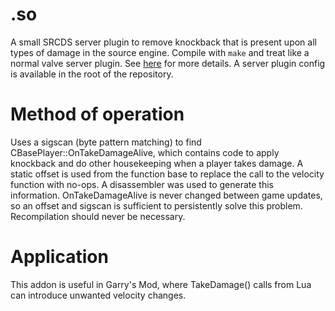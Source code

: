 # <kb>.so

A small SRCDS server plugin to remove knockback that is present upon all types of damage in the source engine. 
Compile with ```make``` and treat like a normal valve server plugin. See [here](https://developer.valvesoftware.com/wiki/Server_plugins) for more details. A server plugin config is available in the root of the repository. 

# Method of operation
Uses a sigscan (byte pattern matching) to find CBasePlayer::OnTakeDamageAlive, which contains code to apply knockback and do other housekeeping when a player takes damage. A static offset is used from the function base to replace the call to the velocity function with no-ops. A disassembler was used to generate this information. OnTakeDamageAlive is never changed between game updates, so an offset and sigscan is sufficient to persistently solve this problem. Recompilation should never be necessary. 

# Application
This addon is useful in Garry's Mod, where TakeDamage() calls from Lua can introduce unwanted velocity changes. 